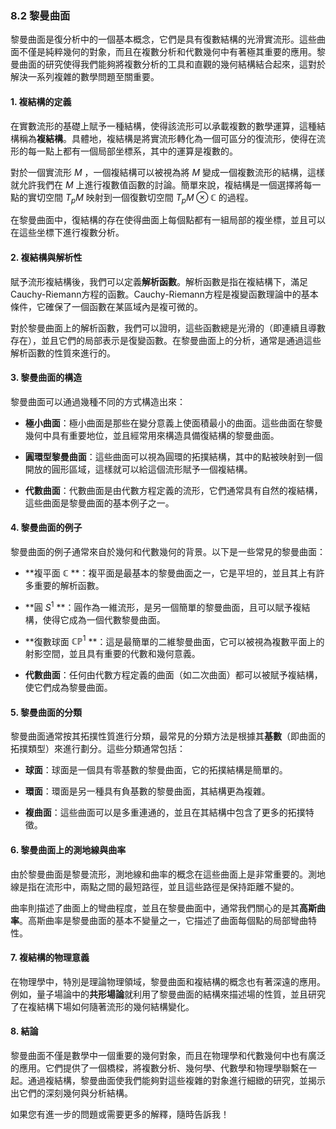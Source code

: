 ### 8.2 黎曼曲面

黎曼曲面是復分析中的一個基本概念，它們是具有復數結構的光滑實流形。這些曲面不僅是純粹幾何的對象，而且在複數分析和代數幾何中有著極其重要的應用。黎曼曲面的研究使得我們能夠將複數分析的工具和直觀的幾何結構結合起來，這對於解決一系列複雜的數學問題至關重要。

#### 1. 複結構的定義

在實數流形的基礎上賦予一種結構，使得該流形可以承載複數的數學運算，這種結構稱為**複結構**。具體地，複結構是將實流形轉化為一個可區分的復流形，使得在流形的每一點上都有一個局部坐標系，其中的運算是複數的。

對於一個實流形  $`M`$ ，一個複結構可以被視為將  $`M`$  變成一個複數流形的結構，這樣就允許我們在  $`M`$  上進行複數值函數的討論。簡單來說，複結構是一個選擇將每一點的實切空間  $`T_pM`$  映射到一個復數切空間  $`T_pM \otimes \mathbb{C}`$  的過程。

在黎曼曲面中，復結構的存在使得曲面上每個點都有一組局部的複坐標，並且可以在這些坐標下進行複數分析。

#### 2. 複結構與解析性

賦予流形複結構後，我們可以定義**解析函數**。解析函數是指在複結構下，滿足Cauchy-Riemann方程的函數。Cauchy-Riemann方程是複變函數理論中的基本條件，它確保了一個函數在某區域內是複可微的。

對於黎曼曲面上的解析函數，我們可以證明，這些函數總是光滑的（即連續且導數存在），並且它們的局部表示是復變函數。在黎曼曲面上的分析，通常是通過這些解析函數的性質來進行的。

#### 3. 黎曼曲面的構造

黎曼曲面可以通過幾種不同的方式構造出來：

- **極小曲面**：極小曲面是那些在變分意義上使面積最小的曲面。這些曲面在黎曼幾何中具有重要地位，並且經常用來構造具備復結構的黎曼曲面。
  
- **圓環型黎曼曲面**：這些曲面可以視為圓環的拓撲結構，其中的點被映射到一個開放的圓形區域，這樣就可以給這個流形賦予一個複結構。

- **代數曲面**：代數曲面是由代數方程定義的流形，它們通常具有自然的複結構，這些曲面是黎曼曲面的基本例子之一。

#### 4. 黎曼曲面的例子

黎曼曲面的例子通常來自於幾何和代數幾何的背景。以下是一些常見的黎曼曲面：

- **複平面  $`\mathbb{C}`$ **：複平面是最基本的黎曼曲面之一，它是平坦的，並且其上有許多重要的解析函數。

- **圓  $`S^1`$ **：圓作為一維流形，是另一個簡單的黎曼曲面，且可以賦予複結構，使得它成為一個代數黎曼曲面。

- **復數球面  $`\mathbb{CP}^1`$ **：這是最簡單的二維黎曼曲面，它可以被視為複數平面上的射影空間，並且具有重要的代數和幾何意義。

- **代數曲面**：任何由代數方程定義的曲面（如二次曲面）都可以被賦予複結構，使它們成為黎曼曲面。

#### 5. 黎曼曲面的分類

黎曼曲面通常按其拓撲性質進行分類，最常見的分類方法是根據其**基數**（即曲面的拓撲類型）來進行劃分。這些分類通常包括：

- **球面**：球面是一個具有零基數的黎曼曲面，它的拓撲結構是簡單的。

- **環面**：環面是另一種具有負基數的黎曼曲面，其結構更為複雜。

- **複曲面**：這些曲面可以是多重連通的，並且在其結構中包含了更多的拓撲特徵。

#### 6. 黎曼曲面上的測地線與曲率

由於黎曼曲面是黎曼流形，測地線和曲率的概念在這些曲面上是非常重要的。測地線是指在流形中，兩點之間的最短路徑，並且這些路徑是保持距離不變的。

曲率則描述了曲面上的彎曲程度，並且在黎曼曲面中，通常我們關心的是其**高斯曲率**。高斯曲率是黎曼曲面的基本不變量之一，它描述了曲面每個點的局部彎曲特性。

#### 7. 複結構的物理意義

在物理學中，特別是理論物理領域，黎曼曲面和複結構的概念也有著深遠的應用。例如，量子場論中的**共形場論**就利用了黎曼曲面的結構來描述場的性質，並且研究了在複結構下場如何隨著流形的幾何結構變化。

#### 8. 結論

黎曼曲面不僅是數學中一個重要的幾何對象，而且在物理學和代數幾何中也有廣泛的應用。它們提供了一個橋樑，將複數分析、幾何學、代數學和物理學聯繫在一起。通過複結構，黎曼曲面使我們能夠對這些複雜的對象進行細緻的研究，並揭示出它們的深刻幾何與分析結構。

如果您有進一步的問題或需要更多的解釋，隨時告訴我！